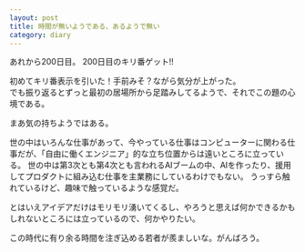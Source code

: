 ```yaml
---
layout: post
title: 時間が無いようである、あるようで無い
category: diary
---
```


あれから200日目。
200日目のキリ番ゲット!!  

初めてキリ番表示を引いた！手前みそ？ながら気分が上がった。  
でも振り返るとずっと最初の居場所から足踏みしてるようで、それでこの題の心境である。

まあ気の持ちようではある。

世の中はいろんな仕事があって、今やっている仕事はコンピューターに関わる仕事だが、「自由に働くエンジニア」的な立ち位置からは遠いところに立っている。
世の中は第3次とも第4次とも言われるAIブームの中、AIを作ったり、援用してプロダクトに組み込む仕事を主業務にしているわけでもない。
うっすら触れているけど、趣味で触っているような感覚だ。

とはいえアイデアだけはモリモリ湧いてくるし、やろうと思えば何かできるかもしれないところには立っているので、何かやりたい。

この時代に有り余る時間を注ぎ込める若者が羨ましいな。がんばろう。
